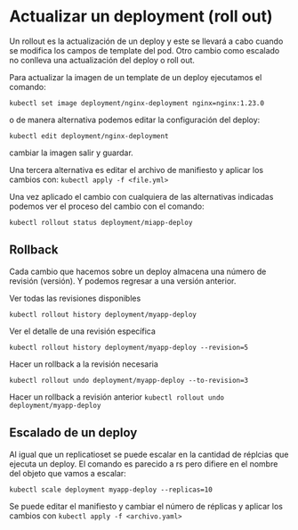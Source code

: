# Actualizar un deployment (roll out)

Un rollout es la actualización de un deploy y este se llevará a cabo cuando se modifica los campos de template del pod.
Otro cambio como escalado no conlleva una actualización del deploy o roll out.

Para actualizar la imagen de un template de un deploy ejecutamos el comando:

`kubectl set image deployment/nginx-deployment nginx=nginx:1.23.0`

o de manera alternativa podemos editar la configuración del deploy:

`kubectl edit deployment/nginx-deployment`

cambiar la imagen salir y guardar.

Una tercera alternativa es editar el archivo de manifiesto y aplicar los cambios con: `kubectl apply -f <file.yml>`

Una vez aplicado el cambio con cualquiera de las alternativas indicadas podemos ver el proceso del cambio con el comando:

`kubectl rollout status deployment/miapp-deploy`


## Rollback

Cada cambio que hacemos sobre un deploy almacena una número de revisión (versión). Y podemos regresar a una versión anterior.

Ver todas las revisiones disponibles

`kubectl rollout history deployment/myapp-deploy`

Ver el detalle de una revisión específica

 `kubectl rollout history deployment/myapp-deploy --revision=5`

Hacer un rollback a la revisión necesaria

`kubectl rollout undo deployment/myapp-deploy --to-revision=3`

Hacer un rollback a revisión anterior
`kubectl rollout undo deployment/myapp-deploy`

## Escalado de un deploy

Al igual que un replicatioset se puede escalar en la cantidad de réplcias que ejecuta un deploy. El comando es parecido a rs pero difiere en el nombre del objeto que vamos a escalar:

`kubectl scale deployment myapp-deploy --replicas=10`

Se puede editar el manifiesto y cambiar el número de réplicas y aplicar los cambios con `kubectl apply -f <archivo.yaml>`